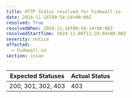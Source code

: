 ```yaml
---
title: HTTP Status resolved for hidewall.io
date: 2024-11-16T09:54:14+00:00Z
resolved: True
resolvedWhen: 2024-11-16T09:54:14+00:00Z
resolvedStartTime: 2024-11-08T11:28:04+00:00Z
severity: notice
affected:
  - hidewall.io
section: issue
---
```


| Expected Statuses | Actual Status  |
|-------------------|----------------|
| 200, 301, 302, 403 | 403 |
